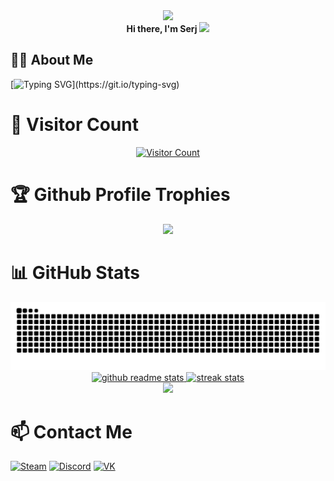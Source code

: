 <div id="header" align="center">
  <img src="https://i.giphy.com/media/v1.Y2lkPTc5MGI3NjExanl4dWkyNnBlb2swcmE1ZndtZWh3dmpldDM0ZWxwZXJ1cmZnenZpdSZlcD12MV9pbnRlcm5hbF9naWZfYnlfaWQmY3Q9cw/xHwDPt2kFONpKI8Rfw/giphy.gif" width="100"/>
</div>

<div align="center" >
  <a>
    <strong>Hi there, I'm Serj</font></strong>
    <img src="https://github.com/blackcater/blackcater/raw/main/images/Hi.gif" height="32"/>
  </a>
</div>


## 👨‍💻 About Me
[![Typing SVG](https://readme-typing-svg.demolab.com?font=Fira+Code&size=30&duration=2999&pause=1000&color=9400D3&multiline=true&width=1000&height=250&separator=%3D&lines=%23include+%3Cstdio.h%3E%3Dint+main(void)%3D%7B%3D&nbsp;&nbsp;&nbsp;&nbsp;printf(%22I+am+an+embedded+software+developer!%5Cn%22);%3D&nbsp;&nbsp;&nbsp;&nbsp;printf(%22I+love+OSS!%5Cn%22);%3D&nbsp;&nbsp;&nbsp;&nbsp;return+0;%3D%7D)](https://git.io/typing-svg)


# 👣 Visitor Count
<div align="center">
  <a href="https://github.com/antonkomarev/github-profile-views-counter">
    <img alt="Visitor Count" src="https://komarev.com/ghpvc/?username=IsNotAcceptable&color=9400D3&style=for-the-badge&label=You+are+visitor" width="200" height="50"/>
  </a>
</div>


# 🏆 Github Profile Trophies
<div align="center">
  <a href="https://github.com/ryo-ma/github-profile-trophy">
    <img src="https://github-profile-trophy.vercel.app/?username=IsNotAcceptable&theme=onedark&no-bg=true&column=-1&no-frame=true" />
  </a>
</div>


# 📊 GitHub Stats
<div align="center">
  <a href="https://github.com/Platane/snk">
    <picture>
      <source media="(prefers-color-scheme: dark)" srcset="https://raw.githubusercontent.com/KinhoLeung/KinhoLeung/output/github-contribution-grid-snake-dark.svg">
      <source media="(prefers-color-scheme: light), (prefers-color-scheme: no-preference)" srcset="https://raw.githubusercontent.com/KinhoLeung/KinhoLeung/output/github-contribution-grid-snake.svg">
      <img alt="github contribution grid snake animation" src="https://raw.githubusercontent.com/KinhoLeung/KinhoLeung/output/github-contribution-grid-snake.svg">
    </picture>
  </a>
</div>

<div align="center">
  <a href="https://github.com/anuraghazra/github-readme-stats">
    <picture>
      <source srcset="https://github-readme-stats.vercel.app/api?username=IsNotAcceptable&hide_border=true&show_icons=true&card_width=400&theme=vue-dark&rank_icon=github&ring_color=9400D3&title_color=9400D3&icon_color=9400D3&bg_color=00000000" media="(prefers-color-scheme: dark)" />
      <source srcset="https://github-readme-stats.vercel.app/api?username=IsNotAcceptable&hide_border=true&show_icons=true&card_width=400&theme=vue&rank_icon=github&ring_color=9400D3&title_color=9400D3&icon_color=9400D3&bg_color=00000000" media="(prefers-color-scheme: light), (prefers-color-scheme: no-preference)" />
      <img alt="github readme stats" src="https://github-readme-stats.vercel.app/api?username=IsNotAcceptable&hide_border=true&show_icons=true&card_width=400&theme=vue&rank_icon=github&ring_color=9400D3&title_color=9400D3&icon_color=9400D3&bg_color=00000000" />
    </picture>
  </a>
  
  <a href="https://github.com/DenverCoder1/github-readme-streak-stats">
    <picture>
      <source srcset="https://streak-stats.demolab.com?user=IsNotAcceptable&theme=github-dark&hide_border=true&border_radius=5.5&date_format=M%20j%5B%2C%20Y%5D&ring=9400D3&stroke=9400D3&excludeDaysLabel=9400D3&fire=9400D3&sideNums=9400D3&dates=9400D3" media="(prefers-color-scheme: dark)" />
      <source srcset="https://streak-stats.demolab.com?user=IsNotAcceptable&theme=github-dark&hide_border=true&border_radius=5.5&date_format=M%20j%5B%2C%20Y%5D&ring=9400D3&stroke=9400D3&excludeDaysLabel=9400D3&fire=9400D3&sideNums=9400D3&dates=9400D3" media="(prefers-color-scheme: dark), (prefers-color-scheme: no-preference)" />
      <img alt="streak stats" src="https://streak-stats.demolab.com?user=IsNotAcceptable&theme=github-dark&hide_border=true&border_radius=5.5&date_format=M%20j%5B%2C%20Y%5D&ring=9400D3&stroke=9400D3&excludeDaysLabel=9400D3&fire=9400D3&sideNums=9400D3&dates=9400D3" />
    </picture>
  </a>
</div>

<div align="center">
  <a href="https://github.com/ashutosh00710/github-readme-activity-graph">
    <img src="https://github-readme-activity-graph.vercel.app/graph?username=IsNotAcceptable&hide_border=true&line=9400D3&theme=github-compact&area=false" />
  </a>
</div>

<!--
# 🎮 Steam Recently Played
<div align="center">
  <a href="https://github.com/IsNotAcceptable/Steam-Readme">
    <picture>
      <source media="(prefers-color-scheme: light), (prefers-color-scheme: no-preference)" srcset="https://steam-readme-livid.vercel.app?v=1&theme=dark" />
      <source media="(prefers-color-scheme: dark)" srcset="https://steam-readme-livid.vercel.app?v=1&theme=dark" />
      <img alt="Steam" src="https://steam-readme-livid.vercel.app?v=1&theme=light" /> 
    </picture>
  </a>
</div>
-->
# 📫 Contact Me

<div id="social"> 
  <a href="https://steamcommunity.com/id/IsNotAcceptable/">
    <img src="https://img.shields.io/badge/Steam-13013f?style=for-the-badge&logo=steam" alt="Steam" ></a>
  
  <a href="http://discordapp.com/users/798944695279026206">
    <img src="https://img.shields.io/badge/Discord-13013f?style=for-the-badge&logo=discord" alt="Discord" ></a>

  <a href="https://vk.com/10i_feel_blood_on_my_lip00">
    <img src="https://img.shields.io/badge/VK-13013f?style=for-the-badge&logo=vk" alt="VK" ></a>
</div>
